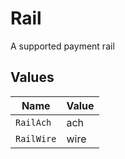 # Rail

A supported payment rail


## Values

| Name       | Value      |
| ---------- | ---------- |
| `RailAch`  | ach        |
| `RailWire` | wire       |